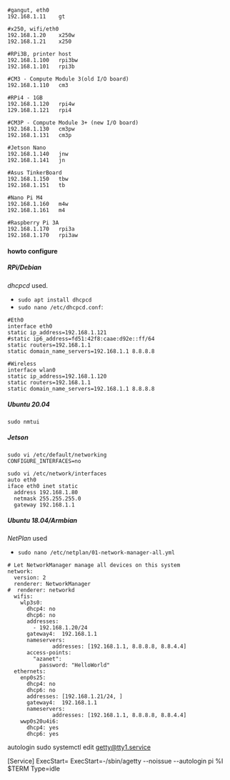 ```
#gangut, eth0
192.168.1.11    gt

#x250, wifi/eth0
192.168.1.20    x250w
192.168.1.21    x250

#RPi3B, printer host
192.168.1.100   rpi3bw
192.168.1.101   rpi3b

#CM3 - Compute Module 3(old I/O board)
192.168.1.110  	cm3

#RPi4 - 1GB
192.168.1.120 	rpi4w
129.168.1.121	rpi4

#CM3P - Compute Module 3+ (new I/O board)
192.168.1.130  	cm3pw
192.168.1.131  	cm3p

#Jetson Nano
192.168.1.140	jnw
192.168.1.141	jn

#Asus TinkerBoard
192.168.1.150	tbw
192.168.1.151	tb

#Nano Pi M4
192.168.1.160	m4w
192.168.1.161	m4

#Raspberry Pi 3A
192.168.1.170   rpi3a
192.168.1.170   rpi3aw

```

#### howto configure

##### RPi/Debian

*dhcpcd* used.
	
- `sudo apt install dhcpcd`
- `sudo nano /etc/dhcpcd.conf`:

```
#Eth0
interface eth0
static ip_address=192.168.1.121
#static ip6_address=fd51:42f8:caae:d92e::ff/64
static routers=192.168.1.1
static domain_name_servers=192.168.1.1 8.8.8.8

#Wireless
interface wlan0
static ip_address=192.168.1.120
static routers=192.168.1.1
static domain_name_servers=192.168.1.1 8.8.8.8
```

##### Ubuntu 20.04

`sudo nmtui`

##### Jetson
```
sudo vi /etc/default/networking
CONFIGURE_INTERFACES=no
```
```
sudo vi /etc/network/interfaces
auto eth0
iface eth0 inet static
  address 192.168.1.80
  netmask 255.255.255.0
  gateway 192.168.1.1
```

##### Ubuntu 18.04/Armbian

*NetPlan* used
 
 
- `sudo nano /etc/netplan/01-network-manager-all.yml`

```
# Let NetworkManager manage all devices on this system
network:
  version: 2
  renderer: NetworkManager
#  renderer: networkd
  wifis:
    wlp3s0:
      dhcp4: no
      dhcp6: no
      addresses:
        - 192.168.1.20/24
      gateway4:  192.168.1.1
      nameservers:
              addresses: [192.168.1.1, 8.8.8.8, 8.8.4.4]
      access-points:
        "azanet":
          password: "HelloWorld"
  ethernets:
    enp0s25:
      dhcp4: no
      dhcp6: no
      addresses: [192.168.1.21/24, ]
      gateway4:  192.168.1.1
      nameservers:
              addresses: [192.168.1.1, 8.8.8.8, 8.8.4.4]
    wwp0s20u4i6:
      dhcp4: yes
      dhcp6: yes
```

autologin
sudo systemctl edit getty@tty1.service

[Service]
ExecStart=
ExecStart=-/sbin/agetty --noissue --autologin pi %I $TERM
Type=idle
